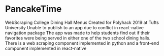 # PancakeTime
WebScraping College Dining Hall Menus
Created for Polyhack 2019 at Tufts University 
Unable to publish to an app due to conflict in react-native navigation package
The app was made to help students find out if their favorites were being served in 
either one of the two school dining halls. 
There is a web scraping component implemented in python and a front-end component
implemented in react-native 
